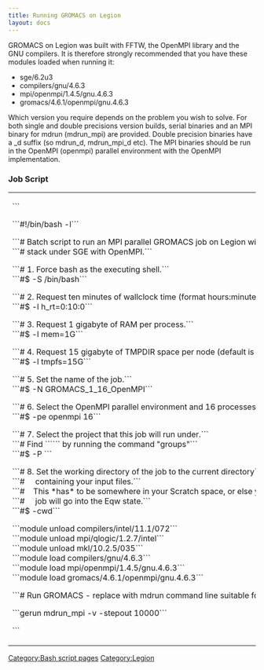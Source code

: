 ```yaml
---
title: Running GROMACS on Legion
layout: docs
---
```

GROMACS on Legion was built with FFTW, the OpenMPI library and the GNU
compilers. It is therefore strongly recommended that you have these
modules loaded when running it:

  - sge/6.2u3
  - compilers/gnu/4.6.3
  - mpi/openmpi/1.4.5/gnu.4.6.3
  - gromacs/4.6.1/openmpi/gnu.4.6.3

Which version you require depends on the problem you wish to solve. For
both single and double precisions version builds, serial binaries and an
MPI binary for mdrun (mdrun\_mpi) are provided. Double precision
binaries have a \_d suffix (so mdrun\_d, mdrun\_mpi\_d etc). The MPI
binaries should be run in the OpenMPI (openmpi) parallel environment
with the OpenMPI implementation.

### Job Script

<table>
<tbody>
<tr class="odd">
<td><p>```</p>
<p>```#!/bin/bash -l```</p>
<p>```# Batch script to run an MPI parallel GROMACS job on Legion with the upgraded software```<br />
```# stack under SGE with OpenMPI.```</p>
<p>```# 1. Force bash as the executing shell.```<br />
```#$ -S /bin/bash```</p>
<p>```# 2. Request ten minutes of wallclock time (format hours:minutes:seconds).```<br />
```#$ -l h_rt=0:10:0```</p>
<p>```# 3. Request 1 gigabyte of RAM per process.```<br />
```#$ -l mem=1G```</p>
<p>```# 4. Request 15 gigabyte of TMPDIR space per node (default is 10 GB)```<br />
```#$ -l tmpfs=15G```</p>
<p>```# 5. Set the name of the job.```<br />
```#$ -N GROMACS_1_16_OpenMPI```</p>
<p>```# 6. Select the OpenMPI parallel environment and 16 processes.```<br />
```#$ -pe openmpi 16```</p>
<p>```# 7. Select the project that this job will run under.```<br />
```# Find ```<your_project_id>``` by running the command &quot;groups&quot;```<br />
```#$ -P ```<your_project_id></p>
<p>```# 8. Set the working directory of the job to the current directory```<br />
```#     containing your input files.```<br />
```#    This *has* to be somewhere in your Scratch space, or else your```<br />
```#     job will go into the Eqw state.```<br />
```#$ -cwd```</p>
<p>```module unload compilers/intel/11.1/072```<br />
```module unload mpi/qlogic/1.2.7/intel```<br />
```module unload mkl/10.2.5/035```<br />
```module load compilers/gnu/4.6.3```<br />
```module load mpi/openmpi/1.4.5/gnu.4.6.3```<br />
```module load gromacs/4.6.1/openmpi/gnu.4.6.3```</p>
<p>```# Run GROMACS - replace with mdrun command line suitable for your job!```</p>
<p>```gerun mdrun_mpi -v -stepout 10000```</p>
<p>```</p></td>
</tr>
</tbody>
</table>

[Category:Bash script pages](Category:Bash_script_pages "wikilink")
[Category:Legion](Category:Legion "wikilink")